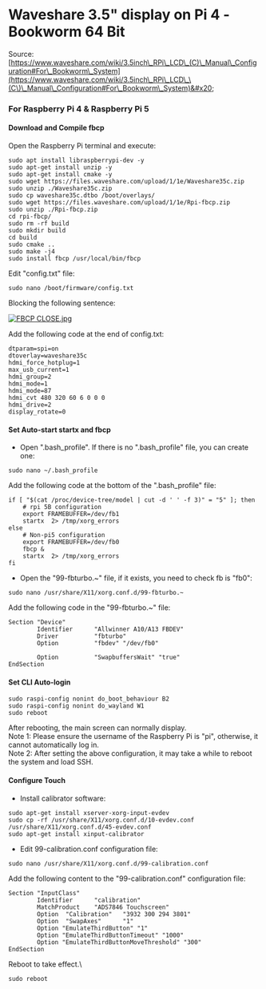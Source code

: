 # Waveshare 3.5" display on Pi 4 -Bookworm 64 Bit



Source: [https://www.waveshare.com/wiki/3.5inch\_RPi\_LCD\_(C)\_Manual\_Configuration#For\_Bookworm\_System](https://www.waveshare.com/wiki/3.5inch\_RPi\_LCD\_\(C\)\_Manual\_Configuration#For\_Bookworm\_System)&#x20;

### For Raspberry Pi 4 & Raspberry Pi 5

#### Download and Compile fbcp

Open the Raspberry Pi terminal and execute:

```
sudo apt install libraspberrypi-dev -y
sudo apt-get install unzip -y
sudo apt-get install cmake -y
sudo wget https://files.waveshare.com/upload/1/1e/Waveshare35c.zip
sudo unzip ./Waveshare35c.zip
sudo cp waveshare35c.dtbo /boot/overlays/
sudo wget https://files.waveshare.com/upload/1/1e/Rpi-fbcp.zip
sudo unzip ./Rpi-fbcp.zip
cd rpi-fbcp/
sudo rm -rf build
sudo mkdir build
cd build
sudo cmake ..
sudo make -j4
sudo install fbcp /usr/local/bin/fbcp
```

Edit "config.txt" file:

```
sudo nano /boot/firmware/config.txt
```

Blocking the following sentence:

[![FBCP CLOSE.jpg](https://www.waveshare.com/w/upload/3/38/FBCP\_CLOSE.jpg)](https://www.waveshare.com/wiki/File:FBCP\_CLOSE.jpg)

Add the following code at the end of config.txt:

```
dtparam=spi=on
dtoverlay=waveshare35c
hdmi_force_hotplug=1
max_usb_current=1
hdmi_group=2
hdmi_mode=1
hdmi_mode=87
hdmi_cvt 480 320 60 6 0 0 0
hdmi_drive=2
display_rotate=0
```

#### Set Auto-start startx and fbcp

* Open ".bash\_profile". If there is no ".bash\_profile" file, you can create one:

```
sudo nano ~/.bash_profile
```

Add the following code at the bottom of the ".bash\_profile" file:

```
if [ "$(cat /proc/device-tree/model | cut -d ' ' -f 3)" = "5" ]; then
    # rpi 5B configuration
    export FRAMEBUFFER=/dev/fb1
    startx  2> /tmp/xorg_errors
else
    # Non-pi5 configuration
    export FRAMEBUFFER=/dev/fb0
    fbcp &
    startx  2> /tmp/xorg_errors
fi
```

* Open the "99-fbturbo.\~" file, if it exists, you need to check fb is "fb0":

```
sudo nano /usr/share/X11/xorg.conf.d/99-fbturbo.~
```

Add the following code in the "99-fbturbo.\~" file:

```
Section "Device"
        Identifier      "Allwinner A10/A13 FBDEV"
        Driver          "fbturbo"
        Option          "fbdev" "/dev/fb0"

        Option          "SwapbuffersWait" "true"
EndSection
```

#### Set CLI Auto-login

```
sudo raspi-config nonint do_boot_behaviour B2
sudo raspi-config nonint do_wayland W1
sudo reboot
```

After rebooting, the main screen can normally display.\
Note 1: Please ensure the username of the Raspberry Pi is "pi", otherwise, it cannot automatically log in.\
Note 2: After setting the above configuration, it may take a while to reboot the system and load SSH.

#### Configure Touch

* Install calibrator software:

```
sudo apt-get install xserver-xorg-input-evdev 
sudo cp -rf /usr/share/X11/xorg.conf.d/10-evdev.conf /usr/share/X11/xorg.conf.d/45-evdev.conf
sudo apt-get install xinput-calibrator
```

* Edit 99-calibration.conf configuration file:

```
sudo nano /usr/share/X11/xorg.conf.d/99-calibration.conf
```

Add the following content to the "99-calibration.conf" configuration file:

```
Section "InputClass"
        Identifier      "calibration"
        MatchProduct    "ADS7846 Touchscreen"
        Option  "Calibration"   "3932 300 294 3801"
        Option  "SwapAxes"      "1"
        Option "EmulateThirdButton" "1"
        Option "EmulateThirdButtonTimeout" "1000"
        Option "EmulateThirdButtonMoveThreshold" "300"
EndSection
```

Reboot to take effect.\


```
sudo reboot
```
